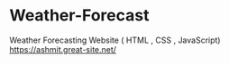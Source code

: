 # Weather-Forecast
Weather Forecasting Website ( HTML , CSS , JavaScript)
https://ashmit.great-site.net/
